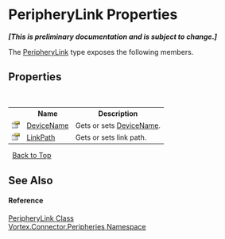 # PeripheryLink Properties
 _**\[This is preliminary documentation and is subject to change.\]**_

The <a href="T_Vortex_Connector_Peripheries_PeripheryLink.md">PeripheryLink</a> type exposes the following members.


## Properties
&nbsp;<table><tr><th></th><th>Name</th><th>Description</th></tr><tr><td>![Public property](media/pubproperty.gif "Public property")</td><td><a href="P_Vortex_Connector_Peripheries_PeripheryLink_DeviceName.md">DeviceName</a></td><td>
Gets or sets <a href="P_Vortex_Connector_Peripheries_PeripheryLink_DeviceName.md">DeviceName</a>.</td></tr><tr><td>![Public property](media/pubproperty.gif "Public property")</td><td><a href="P_Vortex_Connector_Peripheries_PeripheryLink_LinkPath.md">LinkPath</a></td><td>
Gets or sets link path.</td></tr></table>&nbsp;
<a href="#peripherylink-properties">Back to Top</a>

## See Also


#### Reference
<a href="T_Vortex_Connector_Peripheries_PeripheryLink.md">PeripheryLink Class</a><br /><a href="N_Vortex_Connector_Peripheries.md">Vortex.Connector.Peripheries Namespace</a><br />